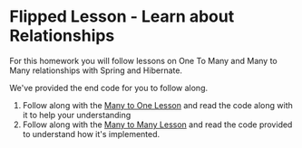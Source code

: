 # Flipped Lesson - Learn about Relationships

For this homework you will follow lessons on One To Many and Many to Many relationships with Spring and Hibernate.

We've provided the end code for you to follow along.

1. Follow along with the [Many to One Lesson](flipped_lesson_one_to_many.md) and read the code along with it to help your understanding
2. Follow along with the [Many to Many Lesson](flipped_lesson_many_to_many.md) and read the code provided to understand how it's implemented.
